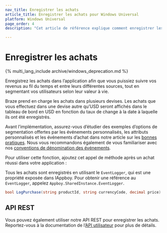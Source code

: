 ```yaml
---
nav_title: Enregistrer les achats
article_title: Enregistrer les achats pour Windows Universal
platform: Windows Universal
page_order: 4
description: "Cet article de référence explique comment enregistrer les achats sur la plateforme Windows Universal."

---
```


# Enregistrer les achats
{% multi_lang_include archive/windows_deprecation.md %}

Enregistrez les achats dans l’application afin que vous puissiez suivre vos revenus au fil du temps et entre leurs différentes sources, tout en segmentant vos utilisateurs selon leur valeur à vie.

Braze prend en charge les achats dans plusieurs devises. Les achats que vous effectuez dans une devise autre qu’USD seront affichés dans le tableau de bord en USD en fonction du taux de change à la date à laquelle ils ont été enregistrés.

Avant l’implémentation, assurez-vous d’étudier des exemples d’options de segmentation offertes par les événements personnalisés, les attributs personnalisés et les événements d’achat dans notre article sur les [bonnes pratiques][3]. Nous vous recommandons également de vous familiariser avec nos [conventions de dénomination des événements]({{site.baseurl}}/user_guide/data_and_analytics/custom_data/event_naming_conventions/).

Pour utiliser cette fonction, ajoutez cet appel de méthode après un achat réussi dans votre application :

Tous les achats sont enregistrés en utilisant le `EventLogger`, qui est une propriété exposée dans IAppboy. Pour obtenir une référence au `EventLogger`, appelez `Appboy.SharedInstance.EventLogger`.

```csharp
bool LogPurchase(string productId, string currencyCode, decimal price)
```

## API REST

Vous pouvez également utiliser notre API REST pour enregistrer les achats. Reportez-vous à la documentation de l’[API utilisateur][2] pour plus de détails.

[2]: {{site.baseurl}}/developer_guide/rest_api/user_data/#user-data
[3]: {{site.baseurl}}/developer_guide/platform_wide/analytics_overview/#user-data-collection
